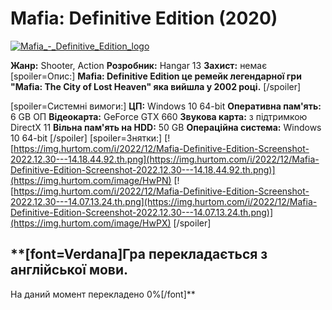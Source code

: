 # **Mafia: Definitive Edition (2020)**
[![Mafia_-_Definitive_Edition_logo](https://i.im.ge/2023/06/10/iF8S9X.Mafia-Definitive-Edition-logo.md.png)](https://im.ge/i/iF8S9X)

**Жанр:** Shooter, Action
**Розробник:** Hangar 13
**Захист:** немає
[spoiler=Опис:]
**Mafia: Definitive Edition це ремейк легендарної гри "Mafia: The City of Lost Heaven" яка вийшла у 2002 році.**
[/spoiler]

[spoiler=Системні вимоги:]
**ЦП:** Windows 10 64-bit
**Оперативна пам'ять:** 6 GB ОП
**Відеокарта:** GeForce GTX 660
**Звукова карта:** з підтримкою DirectX 11
**Вільна пам'ять на HDD:** 50 GB
**Операційна система:** Windows 10 64-bit
[/spoiler]
[spoiler=Знятки:]
[![https://img.hurtom.com/i/2022/12/Mafia-Definitive-Edition-Screenshot-2022.12.30---14.18.44.92.th.png](https://img.hurtom.com/i/2022/12/Mafia-Definitive-Edition-Screenshot-2022.12.30---14.18.44.92.th.png)](https://img.hurtom.com/image/HwPN) [![https://img.hurtom.com/i/2022/12/Mafia-Definitive-Edition-Screenshot-2022.12.30---14.07.13.24.th.png](https://img.hurtom.com/i/2022/12/Mafia-Definitive-Edition-Screenshot-2022.12.30---14.07.13.24.th.png)](https://img.hurtom.com/image/HwPX)
[/spoiler]
## **[font=Verdana]Гра перекладається з англійської мови.
На даний момент перекладено 0%[/font]**
